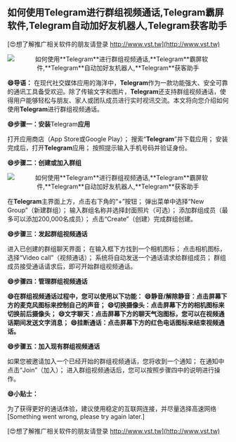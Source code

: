 ## **如何使用**Telegram**进行群组视频通话,**Telegram**霸屏软件,**Telegram**自动加好友机器人,**Telegram**获客助手**

[😍想了解推广相关软件的朋友请登录 http://www.vst.tw](http://www.vst.tw)

 <center><img src="https://vst.tw/MP4/tuiguang/png/1.png" alt="如何使用**Telegram**进行群组视频通话,**Telegram**霸屏软件,**Telegram**自动加好友机器人,**Telegram**获客助手"></center>

**😄导语：**
在现代社交媒体应用的海洋中，**Telegram**作为一款功能强大、安全可靠的通讯工具备受欢迎。除了传输文字和图片，**Telegram**还支持群组视频通话，使得用户能够轻松与朋友、家人或团队成员进行实时视讯交流。本文将向您介绍如何使用**Telegram**进行群组视频通话。

**😄步骤一：安装**Telegram**应用**

打开应用商店（App Store或Google Play）；
搜索“**Telegram**”并下载应用；
安装完成后，打开**Telegram**应用；
按照提示输入手机号码并验证身份。

**😄步骤二：创建或加入群组**

 <center><img src="https://vst.tw/MP4/tuiguang/png/8.png" alt="如何使用**Telegram**进行群组视频通话,**Telegram**霸屏软件,**Telegram**自动加好友机器人,**Telegram**获客助手"></center>

在**Telegram**主界面上方，点击右下角的“+”按钮；
弹出菜单中选择“New Group”（新建群组）；
输入群组名称并选择封面照片（可选）；
添加群组成员（最多可以添加200,000名成员）；
点击“Create”（创建）完成群组创建。

**😄步骤三：发起群组视频通话**

进入已创建的群组聊天界面；
在输入框下方找到一个相机图标；
点击相机图标，选择“Video call”（视频通话）；
系统将自动发送一个通话请求给群组成员；
群组成员接受通话请求后，即可开始群组视频通话。

**😄步骤四：管理群组视频通话**

**😄在群组视频通话过程中，您可以使用以下功能：**
**😄静音/解除静音：点击屏幕下方的麦克风图标来控制自己的声音；**
**😄切换摄像头：点击屏幕下方的相机图标来切换前后摄像头；**
**😄文字聊天：点击屏幕下方的聊天气泡图标，您可以在视频通话期间发送文字消息；**
**😄挂断通话：点击屏幕下方的红色电话图标来结束视频通话。**

**😄步骤五：加入现有群组视频通话**

如果您被邀请加入一个已经开始的群组视频通话，您将收到一个通知；
在通知中点击“Join”（加入）；
进入群组视频通话后，您可以按照步骤四中的说明进行操作。

**😄小贴士：**

为了获得更好的通话体验，建议使用稳定的互联网连接，并尽量选择高速网络 [Something went wrong, please try again later.]

[😍想了解推广相关软件的朋友请登录 http://www.vst.tw](http://www.vst.tw)



